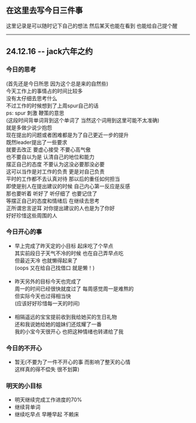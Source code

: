 ## 在这里去写今日三件事

这里记录是可以随时记下自己的想法 然后某天也能在看到 也能给自己提个醒

---  

## 24.12.16 -- jack六年之约

### 今日的思考

(首先还是今日所思 因为这个总是来的自然些)  
今天工作上的事情占的时间比较多  
没有太仔细去思考什么  
不过工作的时候想到了上周spur自己的话  
ps: spur 刺激 鞭策的意思  
(这段时间背单词背到这个单词了 当然这个词用到这里可能不太准确)  
就是多做少说少抱怨  
现在提出的问题或者困难都是为了自己更近一步的提升  
既然leader提出了一些要求  
就要去改正 要虚心接受 不要心高气傲  
也不要自以为是 认清自己的地位和能力  
摆正自己的态度 不要认为这没必要那没必要  
这可以当作是对工作的负责 更是对自己负责  
平时的工作都不去认真对待 那以后的重任如何担当  
即使是别人在提出建议的时候 自己内心第一反应是反感  
那也要听着 听好了 听仔细了 也要记住了  
等摆正自己的态度和情绪后 在继续去思考  
正所谓忠言逆耳 对你提出建议的人也是为了你好  
好好珍惜这些周围的人

### 今日开心的事

- 早上完成了昨天定的小目标 起床吃了个早点  
  其实前段日子天气不冷的时候 也在自己弄早点吃  
  但最近天冷 也就懒得起来了  
  (oops 又在给自己找借口 就是懒！)  
  <br/>
- 昨天另外的目标今天也完成了  
  周一的时间已经很快就度过了 每周感觉周一是难熬的  
  但实际今天也过得相当快  
  (应该好好珍惜每一天的时间)  
  <br/>
- 相隔遥远的宝宝提前收到我给她买的生日礼物  
  还和我说她给她的姐妹们还炫耀了一番  
  我的小宝今天很开心 也把这种情绪也转递给了我

### 今日的不开心

- 暂无(不要为了一件不开心的事 而影响了整天的心情  
  这样真的得不偿失 很不划算)

### 明天的小目标

- 明天继续完成工作进度的70%
- 继续背单词
- 继续吃早点 早睡早起 不赖床